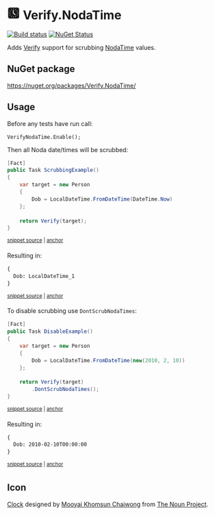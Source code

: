 # <img src="/src/icon.png" height="30px"> Verify.NodaTime

[![Build status](https://ci.appveyor.com/api/projects/status/ej794va900x9257f?svg=true)](https://ci.appveyor.com/project/SimonCropp/Verify-NodaTime)
[![NuGet Status](https://img.shields.io/nuget/v/Verify.NodaTime.svg)](https://www.nuget.org/packages/Verify.NodaTime/)

Adds [Verify](https://github.com/VerifyTests/Verify) support for scrubbing [NodaTime](https://nodatime.org/) values.


## NuGet package

https://nuget.org/packages/Verify.NodaTime/


## Usage

Before any tests have run call:

```
VerifyNodaTime.Enable();
```

Then all Noda date/times will be scrubbed:

<!-- snippet: Example -->
<a id='snippet-example'></a>
```cs
[Fact]
public Task ScrubbingExample()
{
    var target = new Person
    {
        Dob = LocalDateTime.FromDateTime(DateTime.Now)
    };

    return Verify(target);
}
```
<sup><a href='/src/Tests/Tests.cs#L26-L39' title='Snippet source file'>snippet source</a> | <a href='#snippet-example' title='Start of snippet'>anchor</a></sup>
<!-- endSnippet -->

Resulting in:

<!-- snippet: Tests.ScrubbingExample.verified.txt -->
<a id='snippet-Tests.ScrubbingExample.verified.txt'></a>
```txt
{
  Dob: LocalDateTime_1
}
```
<sup><a href='/src/Tests/Tests.ScrubbingExample.verified.txt#L1-L3' title='Snippet source file'>snippet source</a> | <a href='#snippet-Tests.ScrubbingExample.verified.txt' title='Start of snippet'>anchor</a></sup>
<!-- endSnippet -->

To disable scrubbing use `DontScrubNodaTimes`:

<!-- snippet: Disable -->
<a id='snippet-disable'></a>
```cs
[Fact]
public Task DisableExample()
{
    var target = new Person
    {
        Dob = LocalDateTime.FromDateTime(new(2010, 2, 10))
    };

    return Verify(target)
        .DontScrubNodaTimes();
}
```
<sup><a href='/src/Tests/Tests.cs#L41-L55' title='Snippet source file'>snippet source</a> | <a href='#snippet-disable' title='Start of snippet'>anchor</a></sup>
<!-- endSnippet -->

Resulting in:

<!-- snippet: Tests.DisableExample.verified.txt -->
<a id='snippet-Tests.DisableExample.verified.txt'></a>
```txt
{
  Dob: 2010-02-10T00:00:00
}
```
<sup><a href='/src/Tests/Tests.DisableExample.verified.txt#L1-L3' title='Snippet source file'>snippet source</a> | <a href='#snippet-Tests.DisableExample.verified.txt' title='Start of snippet'>anchor</a></sup>
<!-- endSnippet -->


## Icon

[Clock](https://thenounproject.com/term/clock/731041/) designed by [Mooyai Khomsun Chaiwong](https://thenounproject.com/mooyai/) from [The Noun Project](https://thenounproject.com/).
